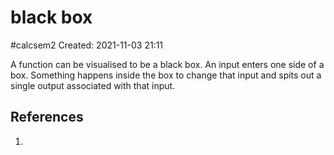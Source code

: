 # black box
#calcsem2
Created: 2021-11-03 21:11

A function can be visualised to be a black box. An input enters one side of a box. Something happens inside the box to change that input and spits out a single output associated with that input.

## References
1. 
